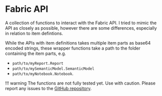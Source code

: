 # Fabric API

A collection of functions to interact with the Fabric API. I tried to mimic the API as closely as possible, however there are some differences, especially in relation to item defintions.

While the APIs with item definitions takes multiple item parts as base64 encoded strings, these wrapper functions take a path to the folder containing the item parts, e.g.

- `path/to/myReport.Report`
- `path/to/mySemanticModel.SemanticModel`
- `path/to/myNotebook.Notebook`.

!!! warning
    The functions are not fully tested yet.
    Use with caution.
    Please report any issues to the [GitHub repository](https://github.com/mrjsj/msfabricutils/issues).